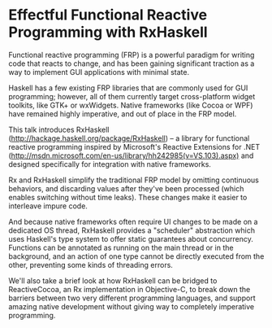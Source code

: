 # Effectful Functional Reactive Programming with RxHaskell

Functional reactive programming (FRP) is a powerful paradigm for writing
code that reacts to change, and has been gaining significant traction as a way
to implement GUI applications with minimal state.

Haskell has a few existing FRP libraries that are commonly used for GUI
programming; however, all of them currently target cross-platform widget
toolkits, like GTK+ or wxWidgets. Native frameworks (like Cocoa or WPF) have
remained highly imperative, and out of place in the FRP model.

This talk introduces RxHaskell (http://hackage.haskell.org/package/RxHaskell) –
a library for functional reactive programming inspired by Microsoft's Reactive Extensions for .NET
(http://msdn.microsoft.com/en-us/library/hh242985(v=VS.103).aspx) and designed
specifically for integration with native frameworks.

Rx and RxHaskell simplify the traditional FRP model by omitting continuous behaviors, and
discarding values after they've been processed (which enables switching without time
leaks). These changes make it easier to interleave impure code.

And because native frameworks often require UI changes to be made on a dedicated
OS thread, RxHaskell provides a "scheduler" abstraction which uses Haskell's
type system to offer static guarantees about concurrency. Functions can be
annotated as running on the main thread or in the background, and an action of
one type cannot be directly executed from the other, preventing some kinds of
threading errors.

We'll also take a brief look at how RxHaskell can be bridged to ReactiveCocoa,
an Rx implementation in Objective-C, to break down the barriers between two very
different programming languages, and support amazing native development without
giving way to completely imperative programming.

